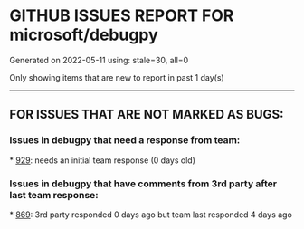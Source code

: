 
# GITHUB ISSUES REPORT FOR microsoft/debugpy


Generated on 2022-05-11 using: stale=30, all=0


Only showing items that are new to report in past 1 day(s)


---

## FOR ISSUES THAT ARE NOT MARKED AS BUGS:


### Issues in debugpy that need a response from team:


\* [929](https://github.com/microsoft/debugpy/issues/929 "debugger uses lowercase drive letter for script path"): needs an initial team response (0 days old)

### Issues in debugpy that have comments from 3rd party after last team response:


\* [869](https://github.com/microsoft/debugpy/issues/869 "ipython support: provide a way to debug code only called from some frame"): 3rd party responded 0 days ago but team last responded 4 days ago
